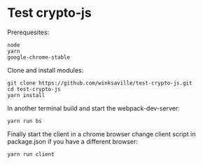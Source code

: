 # Test crypto-js

Prerequesites:
```
node
yarn
google-chrome-stable
```

Clone and install modules:
```
git clone https://github.com/winksaville/test-crypto-js.git
cd test-crypto-js
yarn install
```

In another terminal build and start the webpack-dev-server:
```
yarn run bs
```

Finally start the client in a chrome browser change client script
in package.json if you have a different browser:
```
yarn run client
```
